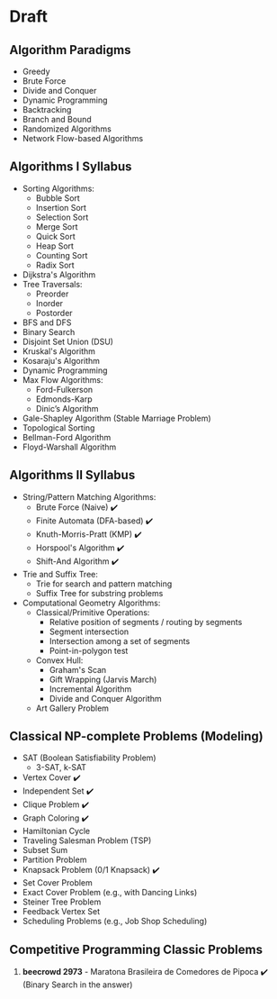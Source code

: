 # Draft

## Algorithm Paradigms
- Greedy
- Brute Force
- Divide and Conquer
- Dynamic Programming
- Backtracking
- Branch and Bound
- Randomized Algorithms
- Network Flow-based Algorithms

## Algorithms I Syllabus
- Sorting Algorithms:
  - Bubble Sort
  - Insertion Sort
  - Selection Sort
  - Merge Sort
  - Quick Sort
  - Heap Sort
  - Counting Sort
  - Radix Sort
- Dijkstra's Algorithm
- Tree Traversals:
  - Preorder
  - Inorder
  - Postorder
- BFS and DFS
- Binary Search
- Disjoint Set Union (DSU)
- Kruskal's Algorithm
- Kosaraju's Algorithm
- Dynamic Programming
- Max Flow Algorithms:
  - Ford-Fulkerson
  - Edmonds-Karp
  - Dinic’s Algorithm
- Gale-Shapley Algorithm (Stable Marriage Problem)
- Topological Sorting
- Bellman-Ford Algorithm
- Floyd-Warshall Algorithm

## Algorithms II Syllabus
- String/Pattern Matching Algorithms:
  - Brute Force (Naive) ✔️
  - Finite Automata (DFA-based) ✔️
  - Knuth-Morris-Pratt (KMP) ✔️
  - Horspool's Algorithm ✔️
  - Shift-And Algorithm ✔️
- Trie and Suffix Tree:
  - Trie for search and pattern matching
  - Suffix Tree for substring problems
- Computational Geometry Algorithms:
  - Classical/Primitive Operations:
    - Relative position of segments / routing by segments
    - Segment intersection
    - Intersection among a set of segments
    - Point-in-polygon test
  - Convex Hull:
    - Graham's Scan
    - Gift Wrapping (Jarvis March)
    - Incremental Algorithm
    - Divide and Conquer Algorithm
  - Art Gallery Problem

## Classical NP-complete Problems (Modeling)

- SAT (Boolean Satisfiability Problem)
  - 3-SAT, k-SAT
- Vertex Cover ✔️
- Independent Set ✔️
- Clique Problem ✔️
- Graph Coloring ✔️
- Hamiltonian Cycle
- Traveling Salesman Problem (TSP)
- Subset Sum
- Partition Problem
- Knapsack Problem (0/1 Knapsack) ✔️
- Set Cover Problem
- Exact Cover Problem (e.g., with Dancing Links)
- Steiner Tree Problem
- Feedback Vertex Set
- Scheduling Problems (e.g., Job Shop Scheduling)


## Competitive Programming Classic Problems

1. **beecrowd 2973** - Maratona Brasileira de Comedores de Pipoca ✔️
    (Binary Search in the answer)

